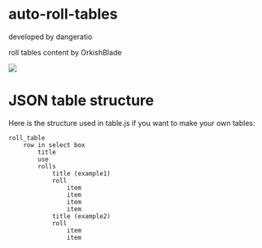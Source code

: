 # auto-roll-tables

developed by dangeratio

roll tables content by OrkishBlade

<a href="http://autorolltables.github.io/">
<img src="https://i.imgur.com/EAZomtO.png">
</a>

# JSON table structure

Here is the structure used in table.js if you want to make your own tables:

```
roll_table
	row in select box
		title
		use
		rolls
			title (example1)
			roll
				item
				item
				item
				item
			title (example2)
			roll
				item
				item
```


	
	
